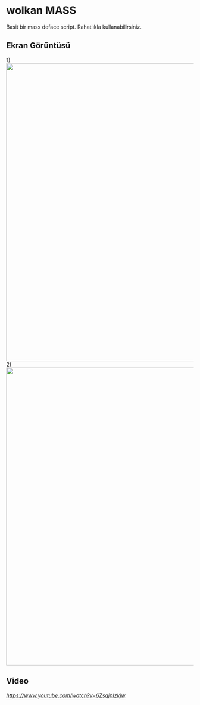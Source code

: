 # wolkan MASS
Basit bir mass deface script. Rahatlıkla kullanabilirsiniz.

## Ekran Görüntüsü
1)<br>
<img width="800" src="https://www.imagevisit.com/images/2022/01/14/1.png"/><br>
2)<br>
<img width="800" src="https://www.imagevisit.com/images/2022/01/14/2.png"/>

## Video
<u><i>https://www.youtube.com/watch?v=6ZsqjpIzkjw</u></i>
